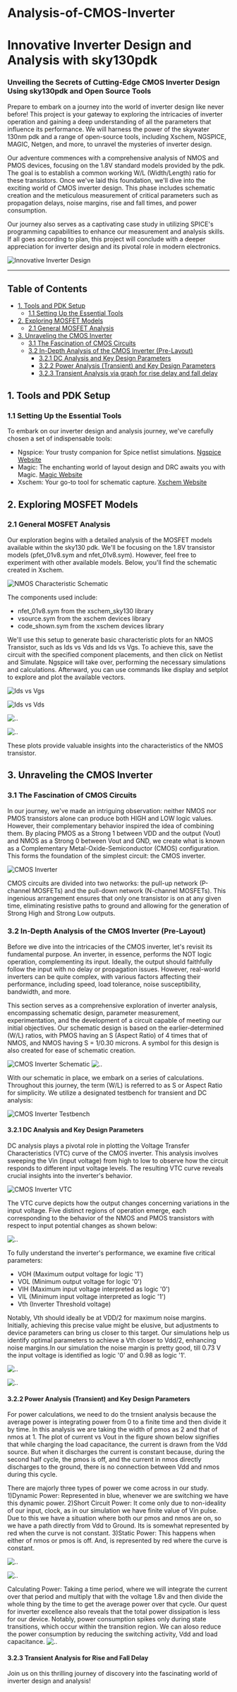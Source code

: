 # Analysis-of-CMOS-Inverter
# Innovative Inverter Design and Analysis with sky130pdk

### Unveiling the Secrets of Cutting-Edge CMOS Inverter Design Using sky130pdk and Open Source Tools

Prepare to embark on a journey into the world of inverter design like never before! This project is your gateway to exploring the intricacies of inverter operation and gaining a deep understanding of all the parameters that influence its performance. We will harness the power of the skywater 130nm pdk and a range of open-source tools, including Xschem, NGSPICE, MAGIC, Netgen, and more, to unravel the mysteries of inverter design.

Our adventure commences with a comprehensive analysis of NMOS and PMOS devices, focusing on the 1.8V standard models provided by the pdk. The goal is to establish a common working W/L (Width/Length) ratio for these transistors. Once we've laid this foundation, we'll dive into the exciting world of CMOS inverter design. This phase includes schematic creation and the meticulous measurement of critical parameters such as propagation delays, noise margins, rise and fall times, and power consumption. 

Our journey also serves as a captivating case study in utilizing SPICE's programming capabilities to enhance our measurement and analysis skills. If all goes according to plan, this project will conclude with a deeper appreciation for inverter design and its pivotal role in modern electronics.

![Innovative Inverter Design](https://github.com/naveen221001/Analysis-of-CMOS-Inverter/blob/690b1025d4a3408ecee18e3514bacb3a6c73f2d8/Images/Untitled%20design(1).png)

---

## Table of Contents
- [1. Tools and PDK Setup](#1-tools-and-pdk-setup)
  - [1.1 Setting Up the Essential Tools](#11-setting-up-the-essential-tools)
- [2. Exploring MOSFET Models](#2-exploring-mosfet-models)
  - [2.1 General MOSFET Analysis](#21-general-mosfet-analysis)
- [3. Unraveling the CMOS Inverter](#3-unraveling-the-cmos-inverter)
  - [3.1 The Fascination of CMOS Circuits](#31-the-fascination-of-cmos-circuits) 
  - [3.2 In-Depth Analysis of the CMOS Inverter (Pre-Layout)](#32-in-depth-analysis-of-the-cmos-inverter-pre-layout)
    - [3.2.1 DC Analysis and Key Design Parameters](#321-dc-analysis-and-key-design-parameters)
    - [3.2.2 Power Analysis (Transient) and Key Design Parameters](#322-dc-analysis-and-key-design-parameters)
    - [3.2.3 Transient Analysis via graph for rise delay and fall delay](#323-rise-fall-delay)


## 1. Tools and PDK Setup

### 1.1 Setting Up the Essential Tools
To embark on our inverter design and analysis journey, we've carefully chosen a set of indispensable tools:
- Ngspice: Your trusty companion for Spice netlist simulations. [Ngspice Website](http://ngspice.sourceforge.net/)
- Magic: The enchanting world of layout design and DRC awaits you with Magic. [Magic Website](http://opencircuitdesign.com/magic/)
- Xschem: Your go-to tool for schematic capture. [Xschem Website](http://repo.hu/projects/xschem/)

## 2. Exploring MOSFET Models

### 2.1 General MOSFET Analysis
Our exploration begins with a detailed analysis of the MOSFET models available within the sky130 pdk. We'll be focusing on the 1.8V transistor models (pfet_01v8.sym and nfet_01v8.sym). However, feel free to experiment with other available models. Below, you'll find the schematic created in Xschem.

![NMOS Characteristic Schematic](https://github.com/naveen221001/Analysis-of-CMOS-Inverter/blob/bc18b4025a63b19ca93839e8e4a99ac9e75c18fa/Images/1.png)

The components used include:
- nfet_01v8.sym from the xschem_sky130 library
- vsource.sym from the xschem devices library
- code_shown.sym from the xschem devices library

We'll use this setup to generate basic characteristic plots for an NMOS Transistor, such as Ids vs Vds and Ids vs Vgs. To achieve this, save the circuit with the specified component placements, and then click on Netlist and Simulate. Ngspice will take over, performing the necessary simulations and calculations. Afterward, you can use commands like display and setplot to explore and plot the available vectors.

![Ids vs Vgs](https://github.com/naveen221001/Analysis-of-CMOS-Inverter/blob/6eaf9a24c4e4a2eb5563ec2f756f1ea19e873f24/Images/2.png)

![Ids vs Vds](https://github.com/naveen221001/Analysis-of-CMOS-Inverter/blob/78b674dc546dc17b7bb73cdd93c312c69e0fb32b/Images/4.png)

![..](https://github.com/naveen221001/Analysis-of-CMOS-Inverter/blob/6831eb9d596684340219a443b74ec002571e2937/Images/3.png)

![..](https://github.com/naveen221001/Analysis-of-CMOS-Inverter/blob/09f7df0cdd83c1d58c33778f41e02ddb51091bdc/Images/5.png)

These plots provide valuable insights into the characteristics of the NMOS transistor.

## 3. Unraveling the CMOS Inverter

### 3.1 The Fascination of CMOS Circuits
In our journey, we've made an intriguing observation: neither NMOS nor PMOS transistors alone can produce both HIGH and LOW logic values. However, their complementary behavior inspired the idea of combining them. By placing PMOS as a Strong 1 between VDD and the output (Vout) and NMOS as a Strong 0 between Vout and GND, we create what is known as a Complementary Metal-Oxide-Semiconductor (CMOS) configuration. This forms the foundation of the simplest circuit: the CMOS inverter.

![CMOS Inverter](https://github.com/naveen221001/Analysis-of-CMOS-Inverter/blob/8adafb402c0aa5abaa3e30440ae0a10521eaf826/Images/6.png)

CMOS circuits are divided into two networks: the pull-up network (P-channel MOSFETs) and the pull-down network (N-channel MOSFETs). This ingenious arrangement ensures that only one transistor is on at any given time, eliminating resistive paths to ground and allowing for the generation of Strong High and Strong Low outputs.

### 3.2 In-Depth Analysis of the CMOS Inverter (Pre-Layout)
Before we dive into the intricacies of the CMOS inverter, let's revisit its fundamental purpose. An inverter, in essence, performs the NOT logic operation, complementing its input. Ideally, the output should faithfully follow the input with no delay or propagation issues. However, real-world inverters can be quite complex, with various factors affecting their performance, including speed, load tolerance, noise susceptibility, bandwidth, and more.

This section serves as a comprehensive exploration of inverter analysis, encompassing schematic design, parameter measurement, experimentation, and the development of a circuit capable of meeting our initial objectives. Our schematic design is based on the earlier-determined (W/L) ratios, with PMOS having an S (Aspect Ratio) of 4 times that of NMOS, and NMOS having S = 1/0.30 microns. A symbol for this design is also created for ease of schematic creation.

![CMOS Inverter Schematic](https://github.com/naveen221001/Analysis-of-CMOS-Inverter/blob/9856dc33073a5358ab8b366cb8f25b35c88eda44/Images/Screenshot%20from%202023-09-03%2018-34-41.png)
![..](https://github.com/naveen221001/Analysis-of-CMOS-Inverter/blob/29c91c5c97c22c2f548507241ee6646a570d14a0/Images/Screenshot%20from%202023-09-03%2018-33-59.png)


With our schematic in place, we embark on a series of calculations. Throughout this journey, the term (W/L) is referred to as S or Aspect Ratio for simplicity. We utilize a designated testbench for transient and DC analysis:

![CMOS Inverter Testbench](https://github.com/naveen221001/Analysis-of-CMOS-Inverter/blob/f371a07dca4f3ed7dc2790a670def3cf8084cf1a/Images/Screenshot%20from%202023-09-03%2018-32-44.png)

#### 3.2.1 DC Analysis and Key Design Parameters
DC analysis plays a pivotal role in plotting the Voltage Transfer Characteristics (VTC) curve of the CMOS inverter. This analysis involves sweeping the Vin (input voltage) from high to low to observe how the circuit responds to different input voltage levels. The resulting VTC curve reveals crucial insights into the inverter's behavior.

![CMOS Inverter VTC](https://github.com/naveen221001/Analysis-of-CMOS-Inverter/blob/b3f5caa74480e708472256973612410b3ff9e541/Images/12.png)

The VTC curve depicts how the output changes concerning variations in the input voltage. Five distinct regions of operation emerge, each corresponding to the behavior of the NMOS and PMOS transistors with respect to input potential changes as shown below:

![..](https://github.com/naveen221001/Analysis-of-CMOS-Inverter/blob/b37b2ac31eec2fbc16c7fe2be70f8ede35aa6d90/Images/xOvt4.jpg)


To fully understand the inverter's performance, we examine five critical parameters:
- VOH (Maximum output voltage for logic '1')
- VOL (Minimum output voltage for logic '0')
- VIH (Maximum input voltage interpreted as logic '0')
- VIL (Minimum input voltage interpreted as logic '1')
- Vth (Inverter Threshold voltage)

Notably, Vth should ideally be at VDD/2 for maximum noise margins. Initially, achieving this precise value might be elusive, but adjustments to device parameters can bring us closer to this target. Our simulations help us identify optimal parameters to achieve a Vth closer to Vdd/2, enhancing noise margins.In our simulation the noise margin is pretty good, till 0.73 V the input voltage is identified as logic '0' and 0.98 as logic '1'. 

![..](https://github.com/naveen221001/Analysis-of-CMOS-Inverter/blob/81adef315dc10f5933679fdfb1186144430725bc/Images/7.png)

![..](https://github.com/naveen221001/Analysis-of-CMOS-Inverter/blob/5053726dd34804a8fd07cb0af90eb71ce53647c0/Images/8.png)

#### 3.2.2 Power Analysis (Transient) and Key Design Parameters

For power calculations, we need to do the trnsient analysis because the average power is integrating power from 0 to a finite time and then divide it by time.
In this analysis we are taking the width of pmos as 2 and that of nmos at 1.
The plot of current vs Vout in the figure shown below signifies that while charging the load capacitance, the current is drawn from the Vdd source. But when it discharges the current is constant because, during the second half cycle, the pmos is off, and the current in nmos directly discharges to the ground, there is no connection between Vdd and nmos during this cycle.

There are majorly three types of power we come across in our study.
1)Dynamic Power: Represented in blue, whenever we are switching we have this dynamic power.
2)Short Circuit Power: It come only due to non-ideality of our input, clock, as in our simulation we have finite value of Vin pulse. Due to this we have a situation where both our pmos and nmos are on, so we have a path directly from Vdd to Ground. Its is somewhat represented by red when the curve is not constant.
3)Static Power: This happens when either of nmos or pmos is off. And, is represented by red where the curve is constant.

![..](https://github.com/naveen221001/Analysis-of-CMOS-Inverter/blob/3c064298f050441677c519ce4066c168dca5bd6e/Images/19.png)

![..](https://github.com/naveen221001/Analysis-of-CMOS-Inverter/blob/3c064298f050441677c519ce4066c168dca5bd6e/Images/18.png)

Calculating Power:
Taking a time period, where we will integrate the current over that period and multiply that with the voltage 1.8v and then divide the whole thing by the time to get the average power over that cycle.
Our quest for inverter excellence also reveals that the total power dissipation is less for our device. Notably, power consumption spikes only during state transitions, which occur within the transition region.
We can aloso reduce the power consumption by reducing the switching activity, Vdd and load capacitance.
![..](https://github.com/naveen221001/Analysis-of-CMOS-Inverter/blob/3c064298f050441677c519ce4066c168dca5bd6e/Images/16.png)

#### 3.2.3 Transient Analysis for Rise and Fall Delay


Join us on this thrilling journey of discovery into the fascinating world of inverter design and analysis!
